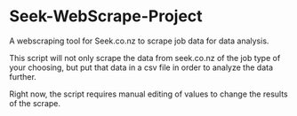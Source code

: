 # Seek-WebScrape-Project
A webscraping tool for Seek.co.nz to scrape job data for data analysis.

This script will not only scrape the data from seek.co.nz of the job type of your choosing, but put that data in a csv file in order to analyze the data further.

Right now, the script requires manual editing of values to change the results of the scrape. 
